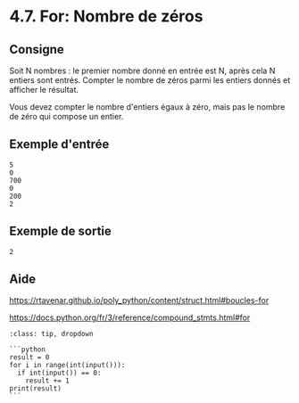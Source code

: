 # 4.7. For: Nombre de zéros

## Consigne

Soit N nombres : le premier nombre donné en entrée est N, après cela N entiers sont entrés. Compter le nombre de zéros parmi les entiers donnés et afficher le résultat.

Vous devez compter le nombre d'entiers égaux à zéro, mais pas le nombre de zéro qui compose un entier.


## Exemple d'entrée

```
5
0
700
0
200
2
```

## Exemple de sortie

```
2
```

## Aide

https://rtavenar.github.io/poly_python/content/struct.html#boucles-for

https://docs.python.org/fr/3/reference/compound_stmts.html#for

<div id="pad"></div>
            <script>Pythonpad('pad', {'id': '4.7.', 'title': 'Testez votre solution ici', 'src': '# Read an integer:\n# a = int(input())\n# Print a value:\n# print(a)\n'})</script>


````{admonition} Cliquez ici pour voir la solution
:class: tip, dropdown

```python
result = 0
for i in range(int(input())):
  if int(input()) == 0:
    result += 1
print(result)
```
````
